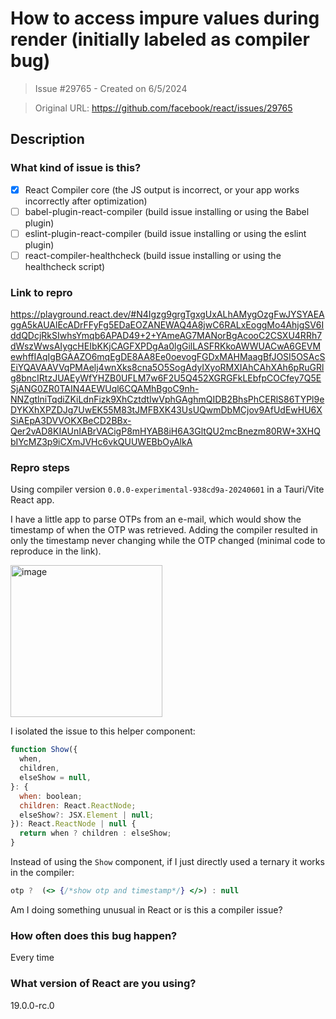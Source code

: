 # How to access impure values during render (initially labeled as compiler bug)

> Issue #29765 - Created on 6/5/2024

> Original URL: https://github.com/facebook/react/issues/29765

## Description

### What kind of issue is this?

- [x] React Compiler core (the JS output is incorrect, or your app works incorrectly after optimization)
- [ ] babel-plugin-react-compiler (build issue installing or using the Babel plugin)
- [ ] eslint-plugin-react-compiler (build issue installing or using the eslint plugin)
- [ ] react-compiler-healthcheck (build issue installing or using the healthcheck script)

### Link to repro

https://playground.react.dev/#N4Igzg9grgTgxgUxALhAMygOzgFwJYSYAEAggA5kAUAlEcADrFFyFg5EDaEOZANEWAQ4A8jwC6RALxEoggMo4AhjgSV6IddQDcjRkSIwhsYmqb6APAD49+2+YAmeAG7MANorBgAcooC2CSXU4RRh7dWszWwsAIygcHEIbKKjCAGFXPDgAa0lgGilLASFRKkoAWWUACwA6GEVMewhffIAqIgBGAAZO6mqEgDE8AA8Ee0oevogFGDxMAHMaagBfJOSI5OSAcSEiYQAVAAVVqPMAelj4wnXks8cna5O5SogAdyIXyoRMXIAhCAhXAh6pRuGRlg8bncIRtzJUAEyWfYHZB0UFLM7w6F2U5Q452XGRGFkLEbfpCOCfey7Q5ESjANG0ZR0TAIN4AEWUql6CQAMhBgoC9nh-NNZgtlniTqdiZKiLdnFizk9XhCztdtIwVphGAghmQIDB2BhsPhCERlS86TYPl9eDYKXhXPZDJg7UwEK55M83tJMFBXK43UsUQwmDbMCjov9AfUdEwHU6XSiAEpA3DVVOKXBeCD2BBx-Qer2vAD8KIAUnIABrVACigP8mHYAB8iH6A3GltQU2mcBnezm80RW+3XHQbIYcMZ3p9iCXmJVHc6vkQUUWEBbOyAlkA

### Repro steps

Using compiler version `0.0.0-experimental-938cd9a-20240601` in a Tauri/Vite React app.

I have a little app to parse OTPs from an e-mail, which would show the timestamp of when the OTP was retrieved.
Adding the compiler resulted in only the timestamp never changing while the OTP changed (minimal code to reproduce in the link).

<img width="243" alt="image" src="https://github.com/facebook/react/assets/10305085/33361774-0472-4ab3-a7c5-d40c77ecd73e">

I isolated the issue to this helper component:

```jsx
function Show({
  when,
  children,
  elseShow = null,
}: {
  when: boolean;
  children: React.ReactNode;
  elseShow?: JSX.Element | null;
}): React.ReactNode | null {
  return when ? children : elseShow;
}
```

Instead of using the `Show` component, if I just directly used a ternary it works in the compiler: 

```jsx
otp ?  (<> {/*show otp and timestamp*/} </>) : null
```

Am I doing something unusual in React or is this a compiler issue?

### How often does this bug happen?

Every time

### What version of React are you using?

19.0.0-rc.0
